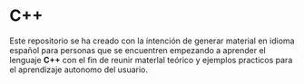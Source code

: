 # C++

<p aling ="center">Este repositorio se ha creado con la intención de generar material en idioma español para personas que se encuentren empezando a aprender el lenguaje <b>C++</b> con el fin de reunir materlal teórico y ejemplos practicos para el aprendizaje autonomo del usuario.</p> 
